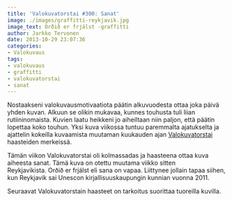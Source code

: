 ```yaml
---
title: 'Valokuvatorstai #300: Sanat'
image: ./images/graffitti-reykjavik.jpg
image_text: Orðið er frjálst -graffitti
author: Jarkko Tervonen
date: 2013-10-29 23:07:36
categories:
- Valokuvaus
tags:
- valokuvaus
- graffitti
- valokuvatorstai
- sanat
---
```

Nostaakseni valokuvausmotivaatiota päätin alkuvuodesta ottaa joka päivä yhden kuvan. Alkuun se olikin mukavaa, kunnes touhusta tuli liian rutiininomaista. Kuvien laatu heikkeni jo aiheiltaan niin paljon, että päätin lopettaa koko touhun. Yksi kuva viikossa tuntuu paremmalta ajatukselta ja ajattelin kokeilla kuvaamista muutaman kuukauden ajan [Valokuvatorstai](http://valokuvainspis.blogspot.fi/) haasteiden merkeissä.

Tämän viikon Valokuvatorstai oli kolmassadas ja haasteena ottaa kuva aiheesta sanat. Tämä kuva on otettu muutama viikko sitten Reykjavikista. Orðið er frjálst eli sana on vapaa. Liittynee jollain tapaa siihen, kun Reykjavik sai Unescon kirjallisuuskaupungin kunnian vuonna 2011.

Seuraavat Valokuvatorstain haasteet on tarkoitus suorittaa tuoreilla kuvilla.
